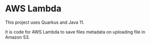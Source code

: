 # AWS Lambda

This project uses Quarkus and Java 11.

It is code for AWS Lambda to save files metadata on uploading file in Amazon S3.
